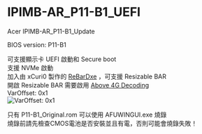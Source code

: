 # IPIMB-AR_P11-B1_UEFI
Acer IPIMB-AR_P11-B1_Update

BIOS version: P11-B1

可支援顯示卡 UEFI 啟動和 Secure boot<br>
支援 NVMe 啟動<br>
加入由 xCuri0 製作的 [ReBarDxe](https://github.com/xCuri0/ReBarUEFI) ，可支援 Resizable BAR<br>
開啟 Resizable BAR 需要啟用 [Above 4G Decoding](https://github.com/xCuri0/ReBarUEFI/wiki/Enabling-hidden-4G-decoding)<br> 
VarOffset: 0x1<br>
![VarOffset: 0x1](https://github.com/Ian275/Ian2561376/blob/main/VarOffset_0x1.png)

只有 P11-B1_Original.rom 可以使用 AFUWINGUI.exe 燒錄<br>
燒錄前請先檢查CMOS電池是否安裝並且有電，否則可能會燒錄失敗！
